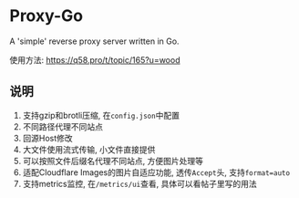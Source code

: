 # Proxy-Go

A 'simple' reverse proxy server written in Go.

使用方法: https://q58.pro/t/topic/165?u=wood

## 说明

1. 支持gzip和brotli压缩, 在`config.json`中配置
2. 不同路径代理不同站点
3. 回源Host修改
4. 大文件使用流式传输, 小文件直接提供
5. 可以按照文件后缀名代理不同站点, 方便图片处理等
6. 适配Cloudflare Images的图片自适应功能, 透传`Accept`头, 支持`format=auto`
7. 支持metrics监控, 在`/metrics/ui`查看, 具体可以看帖子里写的用法



